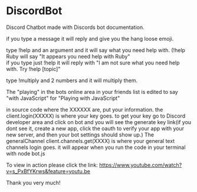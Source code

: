 # DiscordBot
Discord Chatbot made with Discords bot documentation.<br>

if you type a message it will reply and give you the hang loose emoji.<br>

type !help and an argument and it will say what you need help with. (!help Ruby will say "It appears you need help with Ruby"<br>
if you type just !help it will reply with "I am not sure what you need help with. Try !help [topic]"<br>

type !multiply and 2 numbers and it will multiply them.<br>

The "playing" in the bots online area in your friends list is edited to say "with JavaScript" for "Playing with JavaScript"<br>

in source code where the XXXXXX are, put your information. the client.login(XXXXX) is where your key goes. to get your key go to Discord developer area and click on bot and you will see the generate key link(if you dont see it, create a new app, click the oauth to verify your app with your new server, and then your bot settings should show up.) The generalChannel client.channels.get(XXXX) is where your general text channels login goes. it will appear when you run the code in your terminal with node bot.js<br>

To view in action please click the link: https://www.youtube.com/watch?v=s_PxBfYKrws&feature=youtu.be <br>

Thank you very much!<br>

